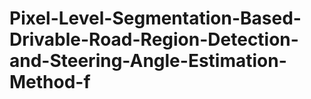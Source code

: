 # Pixel-Level-Segmentation-Based-Drivable-Road-Region-Detection-and-Steering-Angle-Estimation-Method-f